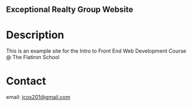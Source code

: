 Exceptional Realty Group Website
---

# Description

This is an example site for the Intro to Front End Web Development Course @ The Flatiron School

# Contact

email: jcos201@gmail.com